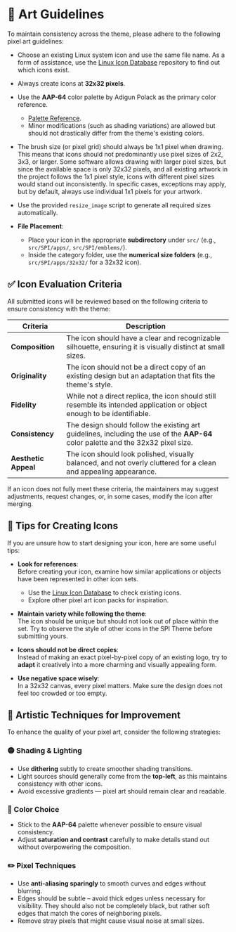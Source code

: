 # 🎨 Art Guidelines

To maintain consistency across the theme, please adhere to the following pixel art guidelines:

- Choose an existing Linux system icon and use the same file name. As a form of assistance, use the [Linux Icon Database](https://github.com/Starciad/linux-icon-database.git) repository to find out which icons exist.

- Always create icons at **32x32 pixels**.

- Use the **AAP-64** color palette by Adigun Polack as the primary color reference.
  - [Palette Reference](http://pixeljoint.com/pixelart/119466.htm).
  - Minor modifications (such as shading variations) are allowed but should not drastically differ from the theme's existing colors.

- The brush size (or pixel grid) should always be 1x1 pixel when drawing. This means that icons should not predominantly use pixel sizes of 2x2, 3x3, or larger. Some software allows drawing with larger pixel sizes, but since the available space is only 32x32 pixels, and all existing artwork in the project follows the 1x1 pixel style, icons with different pixel sizes would stand out inconsistently. In specific cases, exceptions may apply, but by default, always use individual 1x1 pixels for your artwork.
  
- Use the provided `resize_image` script to generate all required sizes automatically.

- **File Placement**:
  - Place your icon in the appropriate **subdirectory** under `src/` (e.g., `src/SPI/apps/`, `src/SPI/emblems/`).
  - Inside the category folder, use the **numerical size folders** (e.g., `src/SPI/apps/32x32/` for a 32x32 icon).

## ✅ Icon Evaluation Criteria

All submitted icons will be reviewed based on the following criteria to ensure consistency with the theme:

| **Criteria**          | **Description** |
|----------------------|---------------|
| **Composition** | The icon should have a clear and recognizable silhouette, ensuring it is visually distinct at small sizes. |
| **Originality** | The icon should not be a direct copy of an existing design but an adaptation that fits the theme's style. |
| **Fidelity** | While not a direct replica, the icon should still resemble its intended application or object enough to be identifiable. |
| **Consistency** | The design should follow the existing art guidelines, including the use of the **AAP-64** color palette and the 32x32 pixel size. |
| **Aesthetic Appeal** | The icon should look polished, visually balanced, and not overly cluttered for a clean and appealing appearance. |

If an icon does not fully meet these criteria, the maintainers may suggest adjustments, request changes, or, in some cases, modify the icon after merging.

## 🎨 Tips for Creating Icons

If you are unsure how to start designing your icon, here are some useful tips:

- **Look for references**:  
  Before creating your icon, examine how similar applications or objects have been represented in other icon sets.  
  - Use the [Linux Icon Database](https://github.com/Starciad/linux-icon-database.git) to check existing icons.
  - Explore other pixel art icon packs for inspiration.

- **Maintain variety while following the theme**:  
  The icon should be unique but should not look out of place within the set. Try to observe the style of other icons in the SPI Theme before submitting yours.

- **Icons should not be direct copies**:  
  Instead of making an exact pixel-by-pixel copy of an existing logo, try to **adapt** it creatively into a more charming and visually appealing form.

- **Use negative space wisely**:  
  In a 32x32 canvas, every pixel matters. Make sure the design does not feel too crowded or too empty.

## 🎨 Artistic Techniques for Improvement

To enhance the quality of your pixel art, consider the following strategies:

### 🟡 Shading & Lighting

- Use **dithering** subtly to create smoother shading transitions.
- Light sources should generally come from the **top-left**, as this maintains consistency with other icons.
- Avoid excessive gradients — pixel art should remain clear and readable.

### 🎨 Color Choice

- Stick to the **AAP-64** palette whenever possible to ensure visual consistency.
- Adjust **saturation and contrast** carefully to make details stand out without overpowering the composition.

### ✏️ Pixel Techniques

- Use **anti-aliasing sparingly** to smooth curves and edges without blurring.
- Edges should be subtle – avoid thick edges unless necessary for visibility. They should also not be completely black, but rather soft edges that match the cores of neighboring pixels.
- Remove stray pixels that might cause visual noise at small sizes.
